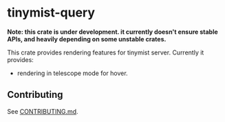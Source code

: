 
# tinymist-query

**Note: this crate is under development. it currently doesn't ensure stable APIs, and heavily depending on some unstable crates.**

This crate provides rendering features for tinymist server. Currently it provides:
+ rendering in telescope mode for hover.

## Contributing

See [CONTRIBUTING.md](https://github.com/Myriad-Dreamin/tinymist/blob/main/CONTRIBUTING.md).
